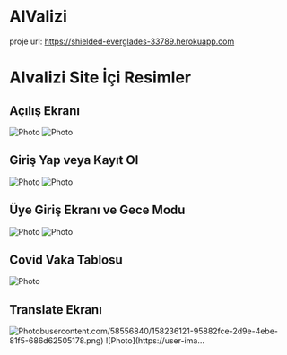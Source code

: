 # AlValizi

proje url: https://shielded-everglades-33789.herokuapp.com

# Alvalizi Site İçi Resimler 

## Açılış Ekranı

![Photo](https://user-images.githubusercontent.com/58556840/158236276-932de214-30b8-436a-be58-95b2a39ae432.png)
![Photo](https://user-images.githubusercontent.com/58556840/158236288-1f160587-7227-4f49-92a3-b9a6ccccab7e.png)

## Giriş Yap veya Kayıt Ol
![Photo](https://user-images.githubusercontent.com/58556840/158236295-d85d106b-bc5d-48ea-a147-b89f0fc95b87.png)
![Photo](https://user-images.githubusercontent.com/58556840/158236296-be40b989-f0da-42e5-8479-b607de10c41c.png)

## Üye Giriş Ekranı ve Gece Modu
![Photo](https://user-images.githubusercontent.com/58556840/158236121-95882fce-2d9e-4ebe-81f5-686d62505178.png)
![Photo](https://user-images.githubusercontent.com/58556840/158236266-8a931cec-6a0a-4151-8738-5f6623ad320a.png)

## Covid Vaka Tablosu
![Photo](https://user-images.githubusercontent.com/58556840/158236164-634b8da4-1bf6-48ff-9450-a55f841ced84.png)

## Translate Ekranı
![Photo](https://user-images.githubusercontent.com/58556840/158236224-1c8133ef-74f2-446b-a841-2a6a1d661fe0.png)busercontent.com/58556840/158236121-95882fce-2d9e-4ebe-81f5-686d62505178.png)
![Photo](https://user-ima…
